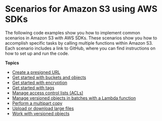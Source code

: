 # Scenarios for Amazon S3 using AWS SDKs<a name="service_code_examples_scenarios"></a>

The following code examples show you how to implement common scenarios in Amazon S3 with AWS SDKs\. These scenarios show you how to accomplish specific tasks by calling multiple functions within Amazon S3\. Each scenario includes a link to GitHub, where you can find instructions on how to set up and run the code\.

**Topics**
+ [Create a presigned URL](example_s3_Scenario_PresignedUrl_section.md)
+ [Get started with buckets and objects](example_s3_Scenario_GettingStarted_section.md)
+ [Get started with encryption](example_s3_Encryption_section.md)
+ [Get started with tags](example_s3_Scenario_Tagging_section.md)
+ [Manage access control lists \(ACLs\)](example_s3_Scenario_ManageACLs_section.md)
+ [Manage versioned objects in batches with a Lambda function](example_s3_Scenario_BatchObjectVersioning_section.md)
+ [Perform a multipart copy](example_s3_MultipartCopy_section.md)
+ [Upload or download large files](example_s3_Scenario_UsingLargeFiles_section.md)
+ [Work with versioned objects](example_s3_Scenario_ObjectVersioningUsage_section.md)